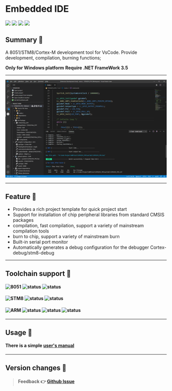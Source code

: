# Embedded IDE

[![](https://vsmarketplacebadge.apphb.com/version/cl.eide.svg)](https://marketplace.visualstudio.com/items?itemName=CL.eide) [![](https://vsmarketplacebadge.apphb.com/installs/cl.eide.svg)](https://marketplace.visualstudio.com/items?itemName=CL.eide) [![](https://vsmarketplacebadge.apphb.com/downloads/cl.eide.svg)](https://marketplace.visualstudio.com/items?itemName=CL.eide) [![](https://vsmarketplacebadge.apphb.com/rating/cl.eide.svg)](https://marketplace.visualstudio.com/items?itemName=CL.eide)

## Summary 📑

A 8051/STM8/Cortex-M development tool for VsCode. Provide development, compilation, burning functions;

**Only for Windows platform**
**Require .NET FrameWork 3.5**

***

![preview](./res/preview/show.png)

***

## Feature 🎉

* Provides a rich project template for quick project start
* Support for installation of chip peripheral libraries from standard CMSIS packages
* compilation, fast compilation, support a variety of mainstream compilation tools
* burn to chip, support a variety of mainstream burn
* Built-in serial port monitor
* Automatically generates a debug configuration for the debugger Cortex-debug/stm8-debug

***

## Toolchain support 🔨

#### ![8051](https://img.shields.io/badge/-8051_:-grey.svg) ![status](https://img.shields.io/badge/Keil_C51-done-brightgreen.svg) ![status](https://img.shields.io/badge/SDCC-done-brightgreen.svg)


#### ![STM8](https://img.shields.io/badge/-STM8_:-grey.svg) ![status](https://img.shields.io/badge/IAR_STM8-done-brightgreen.svg) ![status](https://img.shields.io/badge/SDCC-done-brightgreen.svg)

#### ![ARM](https://img.shields.io/badge/-ARM_:-grey.svg) ![status](https://img.shields.io/badge/ARMCC_V5-done-brightgreen.svg) ![status](https://img.shields.io/badge/ARMCC_V6-done-brightgreen.svg) ![status](https://img.shields.io/badge/ARM_GCC-done-brightgreen.svg)

***

## Usage 📖

#### There is a simple [user's manual](http://www.em-ide.com/docs/eide-manual)

***

## Version changes 🔔

> #### Feedback 👉 [Github Issue](https://github.com/github0null/eide/issues)
